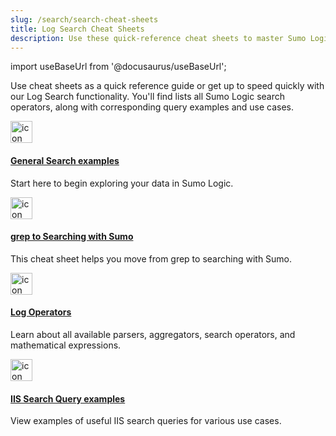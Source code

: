 ```yaml
---
slug: /search/search-cheat-sheets
title: Log Search Cheat Sheets
description: Use these quick-reference cheat sheets to master Sumo Logic search syntax and boost your productivity when querying logs and metrics.
---
```


import useBaseUrl from '@docusaurus/useBaseUrl';

Use cheat sheets as a quick reference guide or get up to speed quickly with our Log Search functionality. You'll find lists all Sumo Logic search operators, along with corresponding query examples and use cases.

<div className="box-wrapper">
<div className="box smallbox card">
  <div className="container">
  <a href={useBaseUrl('/docs/search/search-cheat-sheets/general-search-examples/')}><img src={useBaseUrl('img/icons/general/bookmark.png')} alt="icon" width="35"/><h4>General Search examples</h4></a>
  <p>Start here to begin exploring your data in Sumo Logic.</p>
  </div>
</div>
<div className="box smallbox card">
  <div className="container">
  <a href={useBaseUrl('/docs/search/search-cheat-sheets/grep-searching-with-sumo')}><img src={useBaseUrl('img/icons/general/bookmark.png')} alt="icon" width="35"/><h4>grep to Searching with Sumo</h4></a>
  <p>This cheat sheet helps you move from grep to searching with Sumo.</p>
  </div>
</div>
<div className="box smallbox card">
  <div className="container">
  <a href={useBaseUrl('/docs/search/search-cheat-sheets/log-operators')}><img src={useBaseUrl('img/icons/general/bookmark.png')} alt="icon" width="35"/><h4>Log Operators</h4></a>
  <p>Learn about all available parsers, aggregators, search operators, and mathematical expressions.</p>
  </div>
 </div>
<div className="box smallbox card">
  <div className="container">
  <a href={useBaseUrl('/docs/search/search-cheat-sheets/iis-search-examples')}><img src={useBaseUrl('img/icons/general/bookmark.png')} alt="icon" width="35"/><h4>IIS Search Query examples</h4></a>
  <p>View examples of useful IIS search queries for various use cases.</p>
  </div>
</div>
</div>
<br/>

